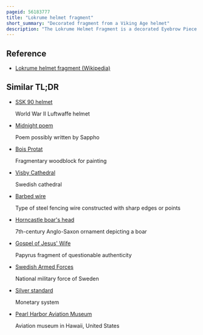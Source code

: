 ```yaml
---
pageid: 56183777
title: "Lokrume helmet fragment"
short_summary: "Decorated fragment from a Viking Age helmet"
description: "The Lokrume Helmet Fragment is a decorated Eyebrow Piece from a Viking Helmet. It is made of Iron the Surface of which is covered by Silver and has a Niello or Wire Interlace Pattern. Discovered in Lokrume a small Settlement on the swedish Island of Gotland the Fragment was first described in Print in 1907 and is in the Collection of the Gotland Museum."
---
```


## Reference

- [Lokrume helmet fragment (Wikipedia)](https://en.wikipedia.org/?curid=56183777)

## Similar TL;DR

- [SSK 90 helmet](/tldr/en/ssk-90-helmet)

  World War II Luftwaffe helmet

- [Midnight poem](/tldr/en/midnight-poem)

  Poem possibly written by Sappho

- [Bois Protat](/tldr/en/bois-protat)

  Fragmentary woodblock for painting

- [Visby Cathedral](/tldr/en/visby-cathedral)

  Swedish cathedral

- [Barbed wire](/tldr/en/barbed-wire)

  Type of steel fencing wire constructed with sharp edges or points

- [Horncastle boar's head](/tldr/en/horncastle-boars-head)

  7th-century Anglo-Saxon ornament depicting a boar

- [Gospel of Jesus' Wife](/tldr/en/gospel-of-jesus-wife)

  Papyrus fragment of questionable authenticity

- [Swedish Armed Forces](/tldr/en/swedish-armed-forces)

  National military force of Sweden

- [Silver standard](/tldr/en/silver-standard)

  Monetary system

- [Pearl Harbor Aviation Museum](/tldr/en/pearl-harbor-aviation-museum)

  Aviation museum in Hawaii, United States

